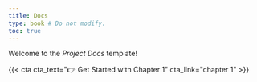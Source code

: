 ```yaml
---
title: Docs
type: book # Do not modify.
toc: true
---
```


Welcome to the _Project Docs_ template!

{{< cta cta_text="👉 Get Started with Chapter 1" cta_link="chapter 1" >}}

